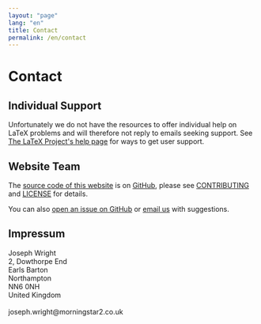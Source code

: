 ```yaml
---
layout: "page"
lang: "en"
title: Contact
permalink: /en/contact
---
```


# Contact

## Individual Support

Unfortunately we do not have the resources to offer individual help on LaTeX problems and will therefore not reply to emails seeking support. See [The LaTeX Project's help page](https://www.latex-project.org/help/) for ways to get user support.

## Website Team

The [source code of this website](https://github.com/learnlatex/learnlatex.github.io/) is on [GitHub](https://github.com/learnlatex/), please see [CONTRIBUTING](../CONTRIBUTING) and [LICENSE](../LICENSE) for details.

You can also [open an issue on GitHub](https://github.com/learnlatex/learnlatex.github.io/issues) or [email us](mailto:texfaq@texfaq.org) with suggestions.

## Impressum

<p>Joseph Wright<br>
2, Dowthorpe End<br>
Earls Barton<br>
Northampton<br>
NN6 0NH<br>
United Kingdom<br>
<br>joseph.wright@morningstar2.co.uk</p>
